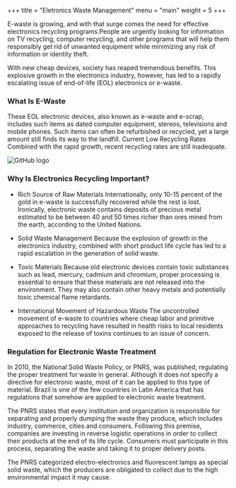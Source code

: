 +++
title = "Eletronics Waste Management"
menu = "main"
weight = 5
+++

E-waste is growing, and with that surge comes the need for effective electronics recycling programs.People are urgently looking for information on TV recycling, computer recycling, and other programs that will help them responsibly get rid of unwanted equipment ​while minimizing any risk of information or identity theft.

With new cheap devices, society has reaped tremendous benefits. This explosive growth in the electronics industry, however, has led to a rapidly escalating issue of end-of-life (EOL) electronics or e-waste.

### What Is E-Waste
These EOL electronic devices, also known as e-waste and e-scrap, includes such items as dated computer equipment, stereos, televisions and mobile phones. Such items can often be refurbished or recycled, yet a large amount still finds its way to the landfill. Current Low Recycling Rates Combined with the rapid growth, recent recycling rates are still inadequate.

![GitHub logo](/images/eletronicwaste.jpg)

### Why Is Electronics Recycling Important?

* Rich Source of Raw Materials Internationally, only 10-15 percent of the gold in e-waste is successfully recovered while the rest is lost. Ironically, electronic waste contains deposits of precious metal estimated to be between 40 and 50 times richer than ores mined from the earth, according to the United Nations.

* Solid Waste Management Because the explosion of growth in the electronics industry, combined with short product life cycle has led to a rapid escalation in the generation of solid waste.
* Toxic Materials Because old electronic devices contain toxic substances such as lead, mercury, cadmium and chromium, proper processing is essential to ensure that these materials are not released into the environment. They may also contain other heavy metals and potentially toxic chemical flame retardants.
* International Movement of Hazardous Waste The uncontrolled movement of e-waste to countries where cheap labor and primitive approaches to recycling have resulted in health risks to local residents exposed to the release of toxins continues to an issue of concern.


### Regulation for Electronic Waste Treatment
In 2010, the National Solid Waste Policy, or PNRS, was published, regulating the proper treatment for waste in general. Although it does not specify a directive for electronic waste, most of it can be applied to this type of material. Brazil is one of the few countries in Latin America that has regulations that somehow are applied to electronic waste treatment.

The PNRS states that every institution and organization is responsible for separating and properly dumping the waste they produce, which includes industry, commerce, cities and consumers. Following this premise, companies are investing in reverse logistic operations in order to collect their products at the end of its life cycle. Consumers must participate in this process, separating the waste and taking it to proper delivery posts.

The PNRS categorized electro-electronics and fluorescent lamps as special solid waste, which the producers are obligated to collect due to the high environmental impact it may cause.
